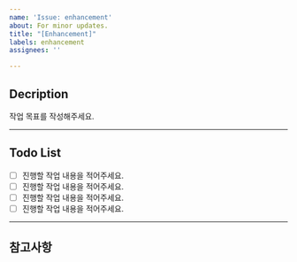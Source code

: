 ```yaml
---
name: 'Issue: enhancement'
about: For minor updates.
title: "[Enhancement]"
labels: enhancement
assignees: ''

---
```


## Decription
작업 목표를 작성해주세요.
***
## Todo List
- [ ] 진행할 작업 내용을 적어주세요.
- [ ] 진행할 작업 내용을 적어주세요.
- [ ] 진행할 작업 내용을 적어주세요.
- [ ] 진행할 작업 내용을 적어주세요.
***
## 참고사항
